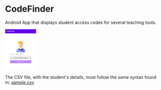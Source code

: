 # CodeFinder
Android App that displays student access codes for several teaching tools.

<img src="CodeFinder.png" width="20%" height="20%">

The CSV file, with the student's details, must follow the same syntax found in: [sample.csv](https://github.com/tiagomiguelcs/CodeFinder/blob/master/app/src/main/res/raw/sample.csv)
